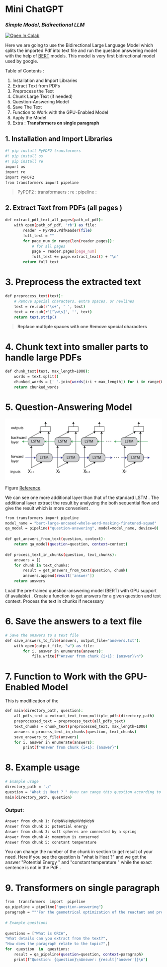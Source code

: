 # Mini ChatGPT
### _Simple Model, Bidirectional LLM_

[![Open In Colab](https://colab.research.google.com/assets/colab-badge.svg)](https://colab.research.google.com/github/your-username/your-repo/blob/main/your-notebook.ipynb)

Here we are going to use the Bidirectional Large Language Model which splits the imported Pdf into text file and run the question answering model with the help of  [BERT] models. This model is very first bidirectional model used by google.

Table of Contents :
1. Installation and Import Libraries 
2. Extract Text from PDFs
3. Preprocess the Text
4. Chunk Large Text (if needed)
5. Question-Answering Model
6. Save The Text 
7. Function to Work with the GPU-Enabled Model
8. Apply the Model 
9. Extra : **Transformers on single paragraph**

## 1. Installation and Import Libraries
```sh
#! pip install PyPDF2 transformers
#! pip install os
#! pip install re
import os
import re
import PyPDF2
from transformers import pipeline
```
> PyPDF2  : 
> transformaers :
> re : 
> pipeline : 

## 2. Extract Text from PDFs (all pages )
```sh
def extract_pdf_text_all_pages(path_of_pdf):
    with open(path_of_pdf, 'rb') as file:
        reader = PyPDF2.PdfReader(file)
        full_text = ""
        for page_num in range(len(reader.pages)):
		    # for all pages
            page = reader.pages[page_num]
            full_text += page.extract_text() + "\n"
        return full_text
```

# 3. Preprocess the extracted text
```sh
def preprocess_text(text):
    # Remove special characters, extra spaces, or newlines
    text = re.sub(r'\s+', ' ', text)
    text = re.sub(r'[^\w\s]', '', text)
    return text.strip()
```
>  **Replace multiple spaces with one**
>  **Remove special characters**
# 4. Chunk text into smaller parts to handle large PDFs
```sh
def chunk_text(text, max_length=1000):
    words = text.split()
    chunked_words = [' '.join(words[i:i + max_length]) for i in range(0, len(words), max_length)]
    return chunked_words
```
# 5. Question-Answering Model

[![BiLSTM Image ](https://github.com/amarghimire/BiLSTM-Pdfchat/blob/main/BiLSTM-Figure.png)](https://github.com/amarghimire/BiLSTM-Pdfchat/blob/main/BiLSTM-Figure.png)

Figure [Reference]


We can see one more additional layer than that of the standard LSTM . The additional layer extract the result by analyzing the both sequential flow and give the result which is more convenient .

```sh
from transformers import pipeline
model_name = "bert-large-uncased-whole-word-masking-finetuned-squad"
qa_model = pipeline("question-answering", model=model_name, device=0)  # device=0 for GPU, device=-1 for CPU

def get_answers_from_text(question, context):
    return qa_model(question=question, context=context)

def process_text_in_chunks(question, text_chunks):
    answers = []
    for chunk in text_chunks:
        result = get_answers_from_text(question, chunk)
        answers.append(result['answer'])
    return answers
```
Load the pre-trained question-answering model (BERT) with GPU support (if available) . Create a function to get answers for a given question and text context. Process the text in chunks if necessary

# 6. Save the answers to a text file
```sh
# Save the answers to a text file
def save_answers_to_file(answers, output_file="answers.txt"):
    with open(output_file, "w") as file:
        for i, answer in enumerate(answers):
            file.write(f"Answer from chunk {i+1}: {answer}\n")
```

# 7. Function to Work with the GPU-Enabled Model
This is modification of the 
```sh
def main(directory_path, question):
    all_pdfs_text = extract_text_from_multiple_pdfs(directory_path)
    preprocessed_text = preprocess_text(all_pdfs_text)
    text_chunks = chunk_text(preprocessed_text, max_length=1000)
    answers = process_text_in_chunks(question, text_chunks)
    save_answers_to_file(answers)
    for i, answer in enumerate(answers):
        print(f"Answer from chunk {i+1}: {answer}")
```
# 8. Example usage
```sh
# Example usage
directory_path = './'
question = "What is Heat ? " #you can cange this question according to your pdf. 
main(directory_path, question)
```


### Output:
```sh
Answer from chunk 1: FqNpNVeHqNpNVdqNdpN
Answer from chunk 2: potential energy
Answer from chunk 3: soft spheres are connected by a spring
Answer from chunk 4: momentum is conserved
Answer from chunk 5: constant temperature
```

You can change the number of the chunk in section to get result of your need. Here if you see the question is "what is Heat  ?" and we got the answer "Potential Energy " and "constant temperature " while the exact sentence is not in the PdF .


# 9. Transformers on single paragraph

```sh
from  transformers  import  pipeline
qa_pipeline = pipeline("question-answering")
paragraph = """For the geometrical optimization of the reactant and product states, and the TS, you should use the B3LYP functional along with the D3 version of Grimme’s dispersion correction with Becke- Johnson damping. You should use the def2-SVP basis set that is of double zeta quality. You should use the SMD solvent model to emulate the experimental conditions. You should employ tight convergence criteria for geometrical optimization and TS search. You can use either the NEB-TS method in ORCA or the QST2+IRC method in Gaussian 16."""

# Example questions

questions = ["What is ORCA",
"What details can you extract from the text?",
"How does the paragraph relate to the topic?",]
for  question  in  questions:
	result = qa_pipeline(question=question, context=paragraph)
	print(f"Question: {question}\nAnswer: {result['answer']}\n")
```
[//]:#
[BERT]: <https://huggingface.co/google-bert/bert-large-uncased-whole-word-masking-finetuned-squad>

[Reference]:<https://www.baeldung.com/cs/bidirectional-vs-unidirectional-lstm#:~:text=Bidirectional%20LSTM%20(BiLSTM)%20is%20a,utilizing%20information%20from%20both%20sides.>

